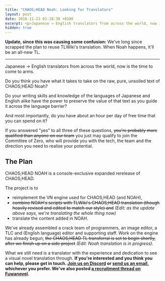 ```yaml
---
title: "CHAOS;HEAD Noah: Looking for Translators"
layout: post
date: 2016-11-21 01:18:38 +0100
excerpt: <p>Japanese → English translators from across the world, now is the time to come to arms.</p>
hidden: true
---
```


**Update, since this was causing some confusion:** We've long since scrapped the plan to reuse TLWiki's translation. When Noah happens, it'll be an all-new TL.

---

Japanese → English translators from across the world, now is the time to come to arms.

Do you think you have what it takes to take on the raw, pure, unsoiled text of CHAOS;HEAD Noah?

Do your writing skills and knowledge of the languages of Japanese and English alike have the power to preserve the value of that text as you guide it across the language barrier?

And most importantly, do you have about an hour per day of free time that you can spend on it?

If you answered "yes" to all three of these questions, ~~you're probably more qualified than anyone on our team~~ you just may qualify to join the Committee of Zero, who will provide you with the tech, the team and the direction you need to realise your potential.

## The Plan

CHAOS;HEAD NOAH is a console-exclusive expanded rerelease of CHAOS;HEAD.

The project is to

- reimplement the VN engine used for CHAOS;HEAD (and NOAH),
- ~~combine NOAH's scripts with TLWiki's CHAOS;HEAD translation (though heavily revised and edited to match our style) and~~ _(Edit: as the update above says, we're translating the whole thing now)_
- translate the content added in NOAH.

We've already assembled a crack team of programmers, an image editor, a TLC and (English language) editor and supporting staff. Work on the engine has already begun; ~~the CHAOS;HEAD TL transferral is set to begin shortly, after we finish up on a side project~~ _(Edit: Noah translation is in progress)_.

What we still need is a translator with the experience and dedication to see a visual novel translation through. **If you're interested and you think you can help, please get in touch. [Join us on Discord](https://discord.gg/rq4GGCh) or [send us an email](mailto:sonome@dareno.me), whichever you prefer. We've also posted [a recruitment thread on Fuwanovel](http://forums.fuwanovel.net/topic/16019-chaoshead-noah-pc-port-and-translation-project/).**
